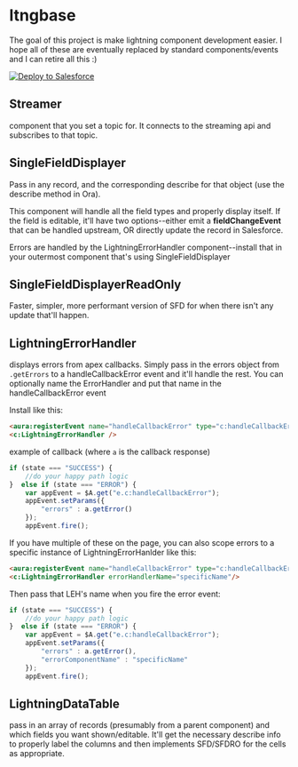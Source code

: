 # ltngbase

The goal of this project is make lightning component development easier.  I hope all of these are eventually replaced by standard components/events and I can retire all this :)

<a href="https://githubsfdeploy.herokuapp.com?owner=mshanemc&repo=ltngbase">
  <img alt="Deploy to Salesforce"
       src="https://raw.githubusercontent.com/afawcett/githubsfdeploy/master/deploy.png">
</a>

## Streamer	
component that you set a topic for.  It connects to the streaming api and subscribes to that topic.  

## SingleFieldDisplayer
Pass in any record, and the corresponding describe for that object (use the describe method in Ora).

This component will handle all the field types and properly display itself.  If the field is editable, it'll have two options--either emit a **fieldChangeEvent** that can be handled upstream, OR directly update the record in Salesforce.

Errors are handled by the LightningErrorHandler component--install that in your outermost component that's using SingleFieldDisplayer

## SingleFieldDisplayerReadOnly
Faster, simpler, more performant version of SFD for when there isn't any update that'll happen.

## LightningErrorHandler

displays errors from apex callbacks.  Simply pass in the errors object from `.getErrors` to a handleCallbackError event and it'll handle the rest.  You can optionally name the ErrorHandler and put that name in the handleCallbackError event 

Install like this:
``` html
<aura:registerEvent name="handleCallbackError" type="c:handleCallbackError"/>
<c:LightningErrorHandler />
```
example of callback (where `a` is the callback response)


``` javascript
if (state === "SUCCESS") {
    //do your happy path logic
}  else if (state === "ERROR") {                    
    var appEvent = $A.get("e.c:handleCallbackError");
    appEvent.setParams({
        "errors" : a.getError()
    });
    appEvent.fire();   
```

If you have multiple of these on the page, you can also scope errors to a specific instance of LightningErrorHanlder like this:

``` html
<aura:registerEvent name="handleCallbackError" type="c:handleCallbackError"/>
<c:LightningErrorHandler errorHandlerName="specificName"/>

```
Then pass that LEH's name when you fire the error event:

``` javascript
if (state === "SUCCESS") {
    //do your happy path logic
}  else if (state === "ERROR") {                    
    var appEvent = $A.get("e.c:handleCallbackError");
    appEvent.setParams({
        "errors" : a.getError(),
        "errorComponentName" : "specificName"
    });
    appEvent.fire();   
```
## LightningDataTable

pass in an array of records (presumably from a parent component) and which fields you want shown/editable.  It'll get the necessary describe info to properly label the columns and then implements SFD/SFDRO for the cells as appropriate. 